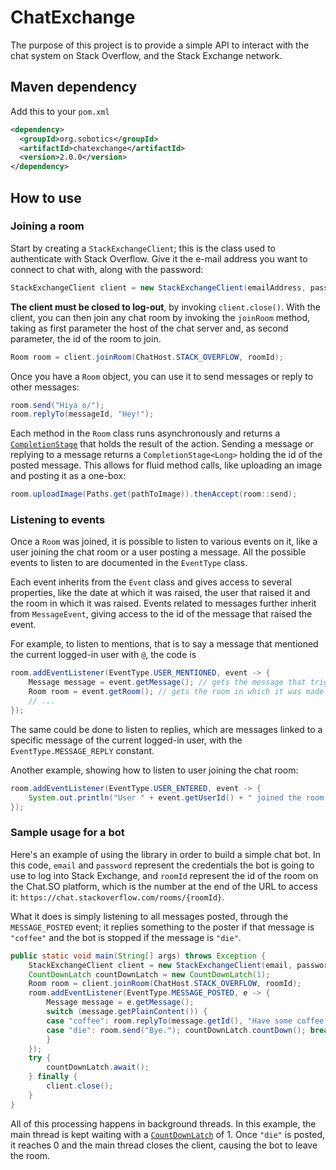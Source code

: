 # ChatExchange

The purpose of this project is to provide a simple API to interact with the chat system on Stack Overflow, and the Stack Exchange network.

## Maven dependency

Add this to your `pom.xml`

```xml
<dependency>
  <groupId>org.sobotics</groupId>
  <artifactId>chatexchange</artifactId>
  <version>2.0.0</version>
</dependency>
```

## How to use

### Joining a room

Start by creating a `StackExchangeClient`; this is the class used to authenticate with Stack Overflow. Give it the e-mail address you want to connect to chat with, along with the password:

```java
StackExchangeClient client = new StackExchangeClient(emailAddress, password);
```

**The client must be closed to log-out**, by invoking `client.close()`. With the client, you can then join any chat room by invoking the `joinRoom` method, taking as first parameter the host of the chat server and, as second parameter, the id of the room to join.

```java
Room room = client.joinRoom(ChatHost.STACK_OVERFLOW, roomId);
```

Once you have a `Room` object, you can use it to send messages or reply to other messages:

```java
room.send("Hiya o/");
room.replyTo(messageId, "Hey!");
```

Each method in the `Room` class runs asynchronously and returns a [`CompletionStage`](https://docs.oracle.com/javase/8/docs/api/java/util/concurrent/CompletionStage.html) that holds the result of the action. Sending a message or replying to a message returns a `CompletionStage<Long>` holding the id of the posted message. This allows for fluid method calls, like uploading an image and posting it as a one-box:

```java
room.uploadImage(Paths.get(pathToImage)).thenAccept(room::send);
```

### Listening to events

Once a `Room` was joined, it is possible to listen to various events on it, like a user joining the chat room or a user posting
a message. All the possible events to listen to are documented in the `EventType` class.

Each event inherits from the `Event` class and gives access to several properties, like the date at which it was raised, the user that raised it and the room in which it was raised. Events related to messages further inherit from `MessageEvent`, giving access
to the id of the message that raised the event.

For example, to listen to mentions, that is to say a message that mentioned the current logged-in user with `@`, the code is

```java
room.addEventListener(EventType.USER_MENTIONED, event -> {
	Message message = event.getMessage(); // gets the message that triggered the mention 
	Room room = event.getRoom(); // gets the room in which it was made
	// ...
});
```

The same could be done to listen to replies, which are messages linked to a specific message of the current logged-in user,
with the `EventType.MESSAGE_REPLY` constant.

Another example, showing how to listen to user joining the chat room:

```java
room.addEventListener(EventType.USER_ENTERED, event -> {
	System.out.println("User " + event.getUserId() + " joined the room " + event.getRoomId());
});
```

### Sample usage for a bot

Here's an example of using the library in order to build a simple chat bot. In this code, `email` and `password` represent
the credentials the bot is going to use to log into Stack Exchange, and `roomId` represent the id of the room on the Chat.SO
platform, which is the number at the end of the URL to access it: `https://chat.stackoverflow.com/rooms/{roomId}`.

What it does is simply listening to all messages posted, through the `MESSAGE_POSTED` event; it replies something to the poster if that message is `"coffee"` and the bot is stopped if the message is `"die"`.

```java
public static void main(String[] args) throws Exception {
    StackExchangeClient client = new StackExchangeClient(email, password);
    CountDownLatch countDownLatch = new CountDownLatch(1);
    Room room = client.joinRoom(ChatHost.STACK_OVERFLOW, roomId);
    room.addEventListener(EventType.MESSAGE_POSTED, e -> {
    	Message message = e.getMessage();
        switch (message.getPlainContent()) {
        case "coffee": room.replyTo(message.getId(), "Have some coffee!"); break;
        case "die": room.send("Bye."); countDownLatch.countDown(); break;
        }
    });
    try {
        countDownLatch.await();
    } finally {
        client.close();
    }
}
```

All of this processing happens in background threads. In this example, the main thread is kept waiting with a [`CountDownLatch`](https://docs.oracle.com/javase/8/docs/api/java/util/concurrent/CountDownLatch.html) of 1. Once `"die"` is posted, it reaches 0 and the main thread closes the client, causing the bot to leave the room. 
